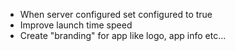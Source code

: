 - When server configured set configured to true
- Improve launch time speed
- Create "branding" for app like logo, app info etc...
